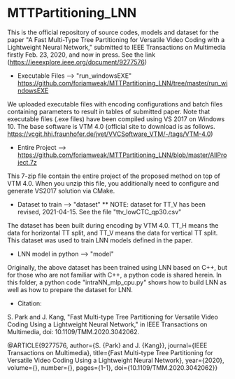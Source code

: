 # MTTPartitioning_LNN

This is the official repository of source codes, models and dataset for the paper "A Fast Multi-Type Tree Partitioning for Versatile Video Coding with a Lightweight Neural Network," submitted to IEEE Transactions on Multimedia firstly Feb. 23, 2020, and now in press. See the link (https://ieeexplore.ieee.org/document/9277576)

+ Executable Files --> "run_windowsEXE" https://github.com/foriamweak/MTTPartitioning_LNN/tree/master/run_windowsEXE

We uploaded executable files with encoding configurations and batch files containing parameters to result in tables of submitted paper. Note that executable files (.exe files) have been compiled using VS 2017 on Windows 10. The base software is VTM 4.0 (official site to download is as follows. https://vcgit.hhi.fraunhofer.de/jvet/VVCSoftware_VTM/-/tags/VTM-4.0)

+ Entire Project --> https://github.com/foriamweak/MTTPartitioning_LNN/blob/master/AllProject.7z

This 7-zip file contain the entire project of the proposed method on top of VTM 4.0. When you unzip this file, you additionally need to configure and generate VS2017 solution via CMake.

+ Dataset to train --> "dataset"
** NOTE: dataset for TT_V has been revised, 2021-04-15. See the file "ttv_lowCTC_qp30.csv"

The dataset has been built during encoding by VTM 4.0. TT_H means the data for horizontal TT split, and TT_V means the data for vertical TT split. This dataset was used to train LNN models defined in the paper.

+ LNN model in python --> "model"

Originally, the above dataset has been trained using LNN based on C++, but for those who are not familiar with C++, a python code is shared herein. In this folder, a python code "intraNN_mlp_cpu.py" shows how to build LNN as well as how to prepare the dataset for LNN.

* Citation:

S. Park and J. Kang, "Fast Multi-type Tree Partitioning for Versatile Video Coding Using a Lightweight Neural Network," in IEEE Transactions on Multimedia, doi: 10.1109/TMM.2020.3042062.

@ARTICLE{9277576,
  author={S. {Park} and J. {Kang}},
  journal={IEEE Transactions on Multimedia}, 
  title={Fast Multi-type Tree Partitioning for Versatile Video Coding Using a Lightweight Neural Network}, 
  year={2020},
  volume={},
  number={},
  pages={1-1},
  doi={10.1109/TMM.2020.3042062}}
